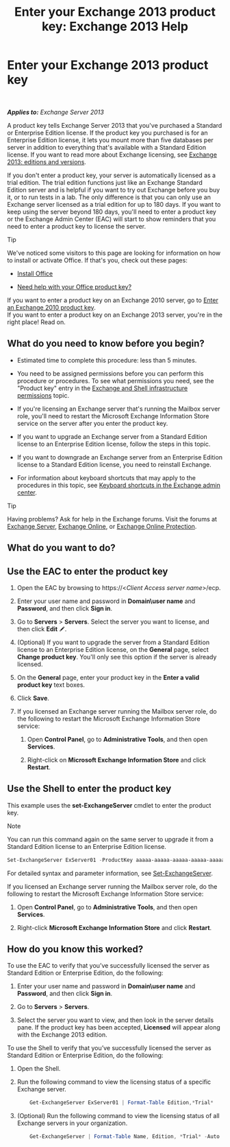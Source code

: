 ﻿---
title: 'Enter your Exchange 2013 product key: Exchange 2013 Help'
TOCTitle: Enter your Exchange 2013 product key
ms:assetid: ccb14685-4bdc-42a4-a985-35cd2a1a415c
ms:mtpsurl: https://technet.microsoft.com/en-us/library/Bb124582(v=EXCHG.150)
ms:contentKeyID: 50643913
ms.date: 12/09/2016
mtps_version: v=EXCHG.150
f1_keywords:
- Microsoft.Exchange.Management.SnapIn.Esm.Servers.EnterProductKeyWizardForm.EnterProductKeyWizardPage
---

# Enter your Exchange 2013 product key

 

_**Applies to:** Exchange Server 2013_


A product key tells Exchange Server 2013 that you've purchased a Standard or Enterprise Edition license. If the product key you purchased is for an Enterprise Edition license, it lets you mount more than five databases per server in addition to everything that's available with a Standard Edition license. If you want to read more about Exchange licensing, see [Exchange 2013: editions and versions](exchange-2013-editions-and-versions-exchange-2013-help.md).

If you don't enter a product key, your server is automatically licensed as a trial edition. The trial edition functions just like an Exchange Standard Edition server and is helpful if you want to try out Exchange before you buy it, or to run tests in a lab. The only difference is that you can only use an Exchange server licensed as a trial edition for up to 180 days. If you want to keep using the server beyond 180 days, you'll need to enter a product key or the Exchange Admin Center (EAC) will start to show reminders that you need to enter a product key to license the server.


> [!TIP]
> We've noticed some visitors to this page are looking for information on how to install or activate Office. If that's you, check out these pages: 
> <UL>
> <LI>
> <P><A href="https://go.microsoft.com/fwlink/p/?linkid=403360">Install Office</A></P>
> <LI>
> <P><A href="https://go.microsoft.com/fwlink/p/?linkid=403361">Need help with your Office product key?</A></P></LI></UL>If you want to enter a product key on an Exchange 2010 server, go to <A href="https://go.microsoft.com/fwlink/p/?linkid=403370">Enter an Exchange 2010 product key</A>.<BR>If you want to enter a product key on an Exchange 2013 server, you're in the right place! Read on.



## What do you need to know before you begin?

  - Estimated time to complete this procedure: less than 5 minutes.

  - You need to be assigned permissions before you can perform this procedure or procedures. To see what permissions you need, see the "Product key" entry in the [Exchange and Shell infrastructure permissions](exchange-and-shell-infrastructure-permissions-exchange-2013-help.md) topic.

  - If you're licensing an Exchange server that's running the Mailbox server role, you'll need to restart the Microsoft Exchange Information Store service on the server after you enter the product key.

  - If you want to upgrade an Exchange server from a Standard Edition license to an Enterprise Edition license, follow the steps in this topic.

  - If you want to downgrade an Exchange server from an Enterprise Edition license to a Standard Edition license, you need to reinstall Exchange.

  - For information about keyboard shortcuts that may apply to the procedures in this topic, see [Keyboard shortcuts in the Exchange admin center](keyboard-shortcuts-in-the-exchange-admin-center-exchange-online-protection-help.md).


> [!TIP]
> Having problems? Ask for help in the Exchange forums. Visit the forums at <A href="https://go.microsoft.com/fwlink/p/?linkid=60612">Exchange Server</A>, <A href="https://go.microsoft.com/fwlink/p/?linkid=267542">Exchange Online</A>, or <A href="https://go.microsoft.com/fwlink/p/?linkid=285351">Exchange Online Protection</A>.



## What do you want to do?

## Use the EAC to enter the product key

1.  Open the EAC by browsing to https://\<*Client Access server name*\>/ecp.

2.  Enter your user name and password in **Domain\\user name** and **Password**, and then click **Sign in**.

3.  Go to **Servers** \> **Servers**. Select the server you want to license, and then click **Edit** ![Edit icon](images/JJ218640.6f53ccb2-1f13-4c02-bea0-30690e6ea71d(EXCHG.150).gif "Edit icon").

4.  (Optional) If you want to upgrade the server from a Standard Edition license to an Enterprise Edition license, on the **General** page, select **Change product key**. You'll only see this option if the server is already licensed.

5.  On the **General** page, enter your product key in the **Enter a valid product key** text boxes.

6.  Click **Save**.

7.  If you licensed an Exchange server running the Mailbox server role, do the following to restart the Microsoft Exchange Information Store service:
    
    1.  Open **Control Panel**, go to **Administrative Tools**, and then open **Services**.
    
    2.  Right-click on **Microsoft Exchange Information Store** and click **Restart**.

## Use the Shell to enter the product key

This example uses the **set-ExchangeServer** cmdlet to enter the product key.


> [!NOTE]
> You can run this command again on the same server to upgrade it from a Standard Edition license to an Enterprise Edition license.



```powershell
Set-ExchangeServer ExServer01 -ProductKey aaaaa-aaaaa-aaaaa-aaaaa-aaaaa
```

For detailed syntax and parameter information, see [Set-ExchangeServer](https://technet.microsoft.com/en-us/library/bb123716\(v=exchg.150\)).

If you licensed an Exchange server running the Mailbox server role, do the following to restart the Microsoft Exchange Information Store service:

1.  Open **Control Panel**, go to **Administrative Tools**, and then open **Services**.

2.  Right-click **Microsoft Exchange Information Store** and click **Restart**.

## How do you know this worked?

To use the EAC to verify that you’ve successfully licensed the server as Standard Edition or Enterprise Edition, do the following:

1.  Enter your user name and password in **Domain\\user name** and **Password**, and then click **Sign in**.

2.  Go to **Servers** \> **Servers**.

3.  Select the server you want to view, and then look in the server details pane. If the product key has been accepted, **Licensed** will appear along with the Exchange 2013 edition.

To use the Shell to verify that you’ve successfully licensed the server as Standard Edition or Enterprise Edition, do the following:

1.  Open the Shell.

2.  Run the following command to view the licensing status of a specific Exchange server.
    
    ```powershell
        Get-ExchangeServer ExServer01 | Format-Table Edition,*Trial*
    ```
3.  (Optional) Run the following command to view the licensing status of all Exchange servers in your organization.
    
    ```powershell
        Get-ExchangeServer | Format-Table Name, Edition, *Trial* -Auto
    ```
